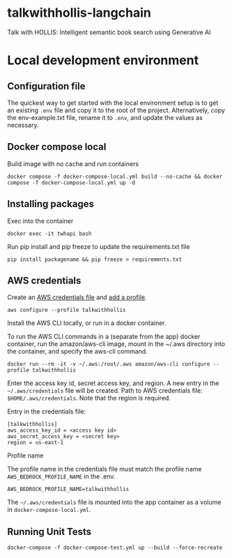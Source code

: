 # talkwithhollis-langchain
Talk with HOLLIS: Intelligent semantic book search using Generative AI

# Local development environment

## Configuration file

The quickest way to get started with the local environment setup is to get an existing `.env` file and copy it to the root of the project. Alternatively, copy the env-example.txt file, rename it to `.env`, and update the values as necessary.

## Docker compose local

Build image with no cache and run containers

```
docker compose -f docker-compose-local.yml build --no-cache && docker compose -f docker-compose-local.yml up -d
```

## Installing packages

Exec into the container

```
docker exec -it twhapi bash
```

Run pip install and pip freeze to update the requirements.txt file

```
pip install packagename && pip freeze > requirements.txt
```

## AWS credentials

Create an [AWS credentials file](https://docs.aws.amazon.com/cli/latest/userguide/cli-configure-files.html) and [add a profile](https://docs.aws.amazon.com/cli/latest/reference/configure/#synopsis).

```
aws configure --profile talkwithhollis
```

Install the AWS CLI locally, or run in a docker container.

To run the AWS CLI commands in a (separate from the app) docker container, run the amazon/aws-cli image, mount in the ~/.aws directory into the container, and specify the aws-cli command.

```
docker run --rm -it -v ~/.aws:/root/.aws amazon/aws-cli configure --profile talkwithhollis
```

Enter the access key id, secret access key, and region. A new entry in the `~/.aws/credentials` file will be created. Path to AWS credentials file: `$HOME/.aws/credentials`. Note that the region is required.

Entry in the credentials file:

```
[talkwithhollis]
aws_access_key_id = <access key id>
aws_secret_access_key = <secret key>
region = us-east-1
```

Profile name

The profile name in the credentials file must match the profile name `AWS_BEDROCK_PROFILE_NAME` in the .env.

```
AWS_BEDROCK_PROFILE_NAME=talkwithhollis
```

The `~/.aws/credentials` file is mounted into the app container as a volume in `docker-compose-local.yml`.

## Running Unit Tests

```
docker-compose -f docker-compose-test.yml up --build --force-recreate
```
